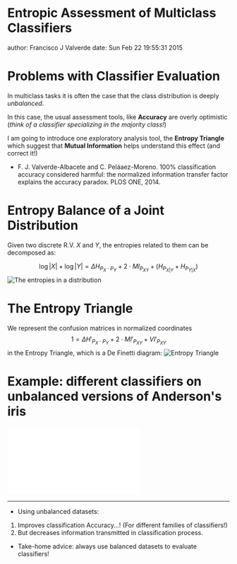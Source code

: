 Entropic Assessment of Multiclass Classifiers
========================================================
author: Francisco J Valverde
date: Sun Feb 22 19:55:31 2015


Problems with Classifier Evaluation
========================================================

In multiclass tasks it is often the case that the class distribution is deeply
*unbalanced*.

In this case, the usual assessment tools, like **Accuracy** are overly optimistic (*think of a classifier specializing in the majority class!*)

I am going to introduce one exploratory analysis tool, the **Entropy Triangle**  which suggest that **Mutual Information** helps understand this effect (and correct it!)

* F. J. Valverde-Albacete and C. Peláaez-Moreno. 100% classification accuracy considered harmful: the normalized information transfer factor explains the accuracy paradox. PLOS ONE, 2014.

Entropy Balance of a Joint Distribution
========================================================

Given two discrete R.V. $X$ and $Y$, the entropies related to them can be decomposed as:
<!-- We can write the following *balance equation*: -->
$$
\log |X| + \log |Y| = \Delta{H_{P_X \cdot P_Y}} + 2\cdot MI_{P_{XY}} + (H_{P_{X|Y}} + H_{P_{Y|X}})
$$
![The entropies in a distribution](figures/figure5a.png) 
<!-- where $MI_{P_{XY}}$ is the mutual information-->

The Entropy Triangle
========================================================

We represent the confusion matrices in normalized coordinates
$$
1 = \Delta{H'_{P_X \cdot P_Y}} + 2\cdot MI'_{P_{XY}} + VI'_{P_{XY}}
$$
in the Entropy Triangle, which is a  De Finetti diagram:
![Entropy Triangle](figures/figure6.png)

Example: different classifiers on unbalanced versions of Anderson's iris
========================================================



<!--  --> 
![plot of chunk unnamed-chunk-1](BDPProjectPitch-figure/unnamed-chunk-1-1.pdf) 
***

<!-- * Making your dataset more unbalanced: -->

* Using unbalanced datasets:

1. Improves classification Accuracy...! (For different families of classifiers!)
2. But decreases information transmitted in classification process.

* Take-home advice: always use balanced datasets to evaluate classifiers!

<!--
To assess a classifier on a dataset:

1. Obtain its confusion matrix
2. Work out the entropies 
in the balance equation
3. Represent them in the ET:
***
![plot of chunk unnamed-chunk-2](BDPProjectPitch-figure/unnamed-chunk-2-1.pdf) 
-->
